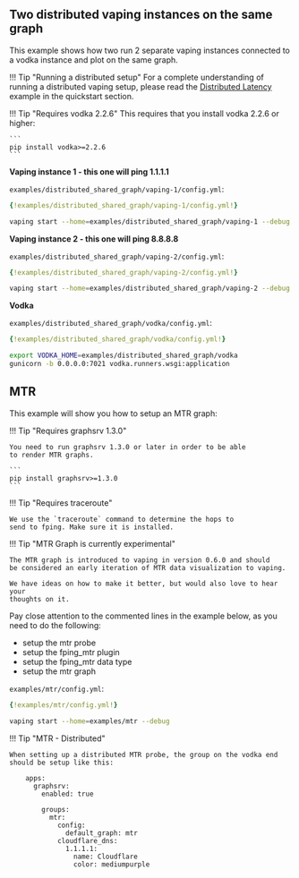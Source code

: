 ## Two distributed vaping instances on the same graph

This example shows how two run 2 separate vaping instances connected to a vodka instance and plot on the same graph.

!!! Tip "Running a distributed setup"
    For a complete understanding of running a distributed vaping setup, please read the [Distributed Latency](/docs/quickstart) example in the quickstart section.

!!! Tip "Requires vodka 2.2.6"
    This requires that you install vodka 2.2.6 or higher:

    ```
    pip install vodka>=2.2.6
    ```

**Vaping instance 1 - this one will ping 1.1.1.1**

`examples/distributed_shared_graph/vaping-1/config.yml`:
```yml
{!examples/distributed_shared_graph/vaping-1/config.yml!}
```

```sh
vaping start --home=examples/distributed_shared_graph/vaping-1 --debug
```

**Vaping instance 2 - this one will ping 8.8.8.8**

`examples/distributed_shared_graph/vaping-2/config.yml`:
```yml
{!examples/distributed_shared_graph/vaping-2/config.yml!}
```

```sh
vaping start --home=examples/distributed_shared_graph/vaping-2 --debug
```

**Vodka**

`examples/distributed_shared_graph/vodka/config.yml`:
```yml
{!examples/distributed_shared_graph/vodka/config.yml!}
```

```sh
export VODKA_HOME=examples/distributed_shared_graph/vodka
gunicorn -b 0.0.0.0:7021 vodka.runners.wsgi:application
```

## MTR

This example will show you how to setup an MTR graph:

!!! Tip "Requires graphsrv 1.3.0"

    You need to run graphsrv 1.3.0 or later in order to be able
    to render MTR graphs.

    ```
    pip install graphsrv>=1.3.0
    ```

!!! Tip "Requires traceroute"

    We use the `traceroute` command to determine the hops to
    send to fping. Make sure it is installed.


!!! Tip "MTR Graph is currently experimental"

    The MTR graph is introduced to vaping in version 0.6.0 and should
    be considered an early iteration of MTR data visualization to vaping.

    We have ideas on how to make it better, but would also love to hear your
    thoughts on it.


Pay close attention to the commented lines in the example below, as you need to do the following:

- setup the mtr probe
- setup the fping_mtr plugin
- setup the fping_mtr data type
- setup the mtr graph


`examples/mtr/config.yml`:
```yml
{!examples/mtr/config.yml!}
```

```sh
vaping start --home=examples/mtr --debug
```

!!! Tip "MTR - Distributed"

    When setting up a distributed MTR probe, the group on the vodka end should be setup like this:

        apps:
          graphsrv:
            enabled: true

            groups:
              mtr:
                config:
                  default_graph: mtr
                cloudflare_dns:
                  1.1.1.1:
                    name: Cloudflare
                    color: mediumpurple
